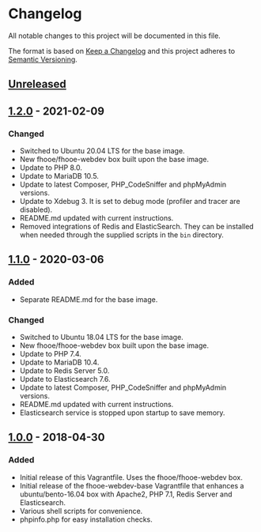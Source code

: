 # Changelog

All notable changes to this project will be documented in this file.

The format is based on [Keep a Changelog](http://keepachangelog.com/en/1.0.0/)
and this project adheres to [Semantic Versioning](http://semver.org/spec/v2.0.0.html).

## [Unreleased]

## [1.2.0] - 2021-02-09

### Changed

- Switched to Ubuntu 20.04 LTS for the base image.
- New fhooe/fhooe-webdev box built upon the base image.
- Update to PHP 8.0.
- Update to MariaDB 10.5.
- Update to latest Composer, PHP_CodeSniffer and phpMyAdmin versions.
- Update to Xdebug 3. It is set to debug mode (profiler and tracer are disabled).
- README.md updated with current instructions.
- Removed integrations of Redis and ElasticSearch. They can be installed when needed through the supplied scripts in the `bin` directory.

## [1.1.0] - 2020-03-06

### Added

- Separate README.md for the base image.

### Changed

- Switched to Ubuntu 18.04 LTS for the base image.
- New fhooe/fhooe-webdev box built upon the base image.
- Update to PHP 7.4.
- Update to MariaDB 10.4.
- Update to Redis Server 5.0.
- Update to Elasticsearch 7.6.
- Update to latest Composer, PHP_CodeSniffer and phpMyAdmin versions.
- README.md updated with current instructions.
- Elasticsearch service is stopped upon startup to save memory. 

## [1.0.0] - 2018-04-30

### Added

- Initial release of this Vagrantfile. Uses the fhooe/fhooe-webdev box.
- Initial release of the fhooe-webdev-base Vagrantfile that enhances a ubuntu/bento-16.04 box with Apache2, PHP 7.1, Redis Server and Elasticsearch.
- Various shell scripts for convenience.
- phpinfo.php for easy installation checks.

[Unreleased]: https://github.com/Digital-Media/fhooe-webdev/compare/v1.2.0...HEAD
[1.2.0]: https://github.com/Digital-Media/fhooe-webdev/compare/v1.1.0...v1.2.0
[1.1.0]: https://github.com/Digital-Media/fhooe-webdev/compare/v1.0.0...v1.1.0
[1.0.0]: https://github.com/Digital-Media/fhooe-webdev/releases/tag/v1.0.0
